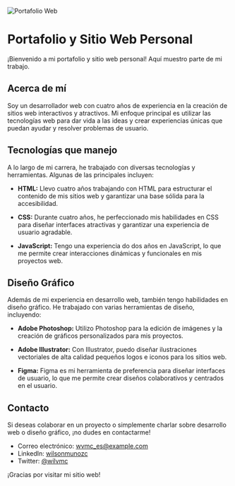 ![Portafolio Web](https://i.ibb.co/grNNxnW/portafolio-wilson.jpg)

# Portafolio y Sitio Web Personal

¡Bienvenido a mi portafolio y sitio web personal! Aquí muestro parte de mi trabajo.

## Acerca de mí

Soy un desarrollador web con cuatro años de experiencia en la creación de sitios web interactivos y atractivos. Mi enfoque principal es utilizar las tecnologías web para dar vida a las ideas y crear experiencias únicas que puedan ayudar y resolver problemas de usuario.

## Tecnologías que manejo

A lo largo de mi carrera, he trabajado con diversas tecnologías y herramientas. Algunas de las principales incluyen:

- **HTML:** Llevo cuatro años trabajando con HTML para estructurar el contenido de mis sitios web y garantizar una base sólida para la accesibilidad.

- **CSS:** Durante cuatro años, he perfeccionado mis habilidades en CSS para diseñar interfaces atractivas y garantizar una experiencia de usuario agradable.

- **JavaScript:** Tengo una experiencia do dos años en JavaScript, lo que me permite crear interacciones dinámicas y funcionales en mis proyectos web.

## Diseño Gráfico

Además de mi experiencia en desarrollo web, también tengo habilidades en diseño gráfico. He trabajado con varias herramientas de diseño, incluyendo:

- **Adobe Photoshop:** Utilizo Photoshop para la edición de imágenes y la creación de gráficos personalizados para mis proyectos.

- **Adobe Illustrator:** Con Illustrator, puedo diseñar ilustraciones vectoriales de alta calidad pequeños logos e iconos para los sitios web.

- **Figma:** Figma es mi herramienta de preferencia para diseñar interfaces de usuario, lo que me permite crear diseños colaborativos y centrados en el usuario.


## Contacto

Si deseas colaborar en un proyecto o simplemente charlar sobre desarrollo web o diseño gráfico, ¡no dudes en contactarme!

- Correo electrónico: [wvmc_es@example.com](mailto:wvmc_es@hotmail.com)
- LinkedIn: [wilsonmunozc](https://www.linkedin.com/in/wilsonmunozc/)
- Twitter: [@wilvmc](https://twitter.com/wilvmc)

¡Gracias por visitar mi sitio web!


